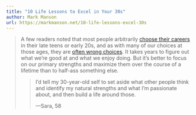 ```yaml
---
title: "10 Life Lessons to Excel in Your 30s"
author: Mark Manson
url: https://markmanson.net/10-life-lessons-excel-30s
---
```


> A few readers noted that most people arbitrarily [choose their careers](https://markmanson.net/how-to-find-the-perfect-career) in their late teens or early 20s, and as with many of our choices at those ages, they are [often wrong choices](https://markmanson.net/life-purpose). It takes years to figure out what we’re good at and what we enjoy doing. But it’s better to focus on our primary strengths and maximize them over the course of a lifetime than to half-ass something else.
>  > I’d tell my 30-year-old self to set aside what other people think and identify my natural strengths and what I’m passionate about, and then build a life around those.
>  > 
>  > —Sara, 58



